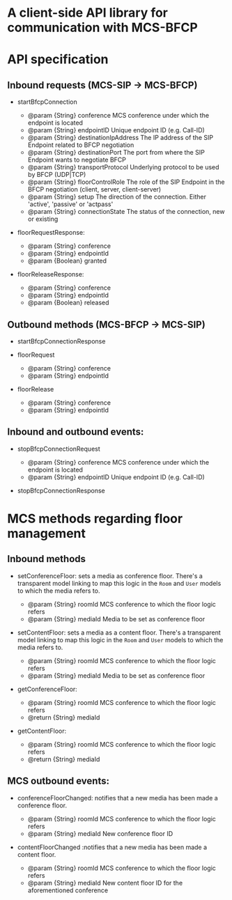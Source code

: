 # A client-side API library for communication with MCS-BFCP

# API specification
## Inbound requests (MCS-SIP -> MCS-BFCP)
- startBfcpConnection
     - @param {String} conference           MCS conference under which the endpoint is located
     - @param {String} endpointID           Unique endpoint ID (e.g. Call-ID)
     - @param {String} destinationIpAddress The IP address of the SIP Endpoint related to BFCP negotiation
     - @param {String} destinationPort      The port from where the SIP Endpoint wants to negotiate BFCP
     - @param {String} transportProtocol    Underlying protocol to be used by BFCP (UDP|TCP)
     - @param {String} floorControlRole     The role of the SIP Endpoint in the BFCP negotiation (client, server, client-server)
     - @param {String} setup                The direction of the connection. Either 'active', 'passive' or 'actpass'
     - @param {String} connectionState      The status of the connection, new or existing

- floorRequestResponse:
     - @param {String} conference
     - @param {String} endpointId
     - @param {Boolean} granted

- floorReleaseResponse:
     - @param {String} conference
     - @param {String} endpointId
     - @param {Boolean} released


## Outbound methods (MCS-BFCP -> MCS-SIP)
- startBfcpConnectionResponse

- floorRequest
     - @param {String} conference
     - @param {String} endpointId
- floorRelease
     - @param {String} conference
     - @param {String} endpointId

## Inbound and outbound events:
- stopBfcpConnectionRequest
     - @param {String} conference           MCS conference under which the endpoint is located
     - @param {String} endpointID           Unique endpoint ID (e.g. Call-ID)

 - stopBfcpConnectionResponse

# MCS methods regarding floor management
## Inbound methods
- setConferenceFloor: sets a media as conference floor. There's a transparent model linking to map this logic in the `Room` and `User` models to which the media refers to.
     - @param {String} roomId            MCS conference to which the floor logic refers
     - @param {String} mediaId           Media to be set as conference floor

- setContentFloor: sets a media as a content floor. There's a transparent model linking to map this logic in the `Room` and `User` models to which the media refers to.
     - @param {String} roomId            MCS conference to which the floor logic refers
     - @param {String} mediaId           Media to be set as conference floor

- getConferenceFloor:
     - @param {String} roomId            MCS conference to which the floor logic refers
     - @return {String} mediaId

- getContentFloor:
     - @param {String} roomId            MCS conference to which the floor logic refers
     - @return {String} mediaId

## MCS outbound events:
- conferenceFloorChanged: notifies that a new media has been made a conference floor.
     - @param {String} roomId            MCS conference to which the floor logic refers
     - @param {String} mediaId           New conference floor ID

- contentFloorChanged :notifies that a new media has been made a content floor.
     - @param {String} roomId            MCS conference to which the floor logic refers
     - @param {String} mediaId           New content floor ID for the aforementioned conference
